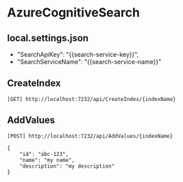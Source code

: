 # AzureCognitiveSearch

## local.settings.json
- "SearchApiKey": "{{search-service-key}}",
- "SearchServiceName": "{{search-service-name}}"

## CreateIndex
```
[GET] http://localhost:7232/api/CreateIndex/{indexName}
```

## AddValues
```
[POST] http://localhost:7232/api/AddValues/{indexName}

{
    "id": "abc-123",
    "name": "my name",
    "description": "my description"
}
```